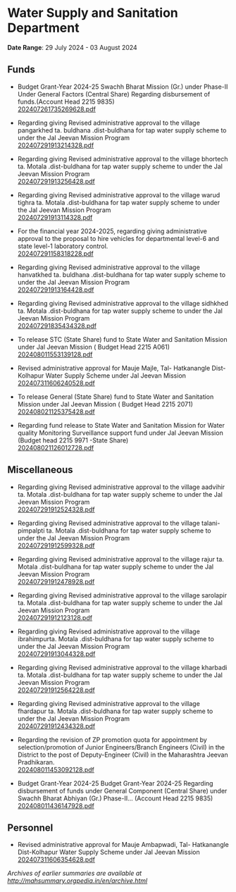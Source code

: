 # Water Supply and Sanitation Department

**Date Range**: 29 July 2024 - 03 August 2024


## Funds
- Budget Grant-Year 2024-25 Swachh Bharat Mission (Gr.) under Phase-II Under General Factors (Central Share) Regarding disbursement of funds.(Account Head 2215 9835)\
  [202407261735269628.pdf](https://gr.maharashtra.gov.in/Site/Upload/Government%20Resolutions/English/202407261735269628.pdf)

- Regarding giving Revised administrative approval to the village pangarkhed ta. buldhana .dist-buldhana for tap water supply scheme to under the Jal Jeevan Mission Program\
  [202407291913214328.pdf](https://gr.maharashtra.gov.in/Site/Upload/Government%20Resolutions/English/202407291913214328.pdf)

- Regarding giving Revised administrative approval to the village bhortech ta. Motala .dist-buldhana for tap water supply scheme to under the Jal Jeevan Mission Program\
  [202407291913256428.pdf](https://gr.maharashtra.gov.in/Site/Upload/Government%20Resolutions/English/202407291913256428.pdf)

- Regarding giving Revised administrative approval to the village warud tighra ta. Motala .dist-buldhana for tap water supply scheme to under the Jal Jeevan Mission Program\
  [202407291913114328.pdf](https://gr.maharashtra.gov.in/Site/Upload/Government%20Resolutions/English/202407291913114328.pdf)

- For the financial year 2024-2025, regarding giving administrative approval to the proposal to hire vehicles for departmental level-6 and state level-1 laboratory control.\
  [202407291158318228.pdf](https://gr.maharashtra.gov.in/Site/Upload/Government%20Resolutions/English/202407291158318228.pdf)

- Regarding giving Revised administrative approval to the village hanvatkhed ta. buldhana .dist-buldhana for tap water supply scheme to under the Jal Jeevan Mission Program\
  [202407291913164428.pdf](https://gr.maharashtra.gov.in/Site/Upload/Government%20Resolutions/English/202407291913164428.pdf)

- Regarding giving Revised administrative approval to the village sidhkhed ta. Motala .dist-buldhana for tap water supply scheme to under the Jal Jeevan Mission Program\
  [202407291835434328.pdf](https://gr.maharashtra.gov.in/Site/Upload/Government%20Resolutions/English/202407291835434328.pdf)

- To release STC (State Share) fund to State Water and Sanitation Mission under Jal Jeevan Mission ( Budget Head 2215 A061)\
  [202408011553139128.pdf](https://gr.maharashtra.gov.in/Site/Upload/Government%20Resolutions/English/202408011553139128.pdf)

- Revised administrative approval for Mauje Majle, Tal- Hatkanangle Dist-Kolhapur Water Supply Scheme under Jal Jeevan Mission\
  [202407311606240528.pdf](https://gr.maharashtra.gov.in/Site/Upload/Government%20Resolutions/English/202407311606240528.pdf)

- To release General (State Share) fund to State Water and Sanitation Mission under Jal Jeevan Mission ( Budget Head 2215 2071)\
  [202408021125375428.pdf](https://gr.maharashtra.gov.in/Site/Upload/Government%20Resolutions/English/202408021125375428.pdf)

- Regarding fund release to State Water and Sanitation Mission for Water quality Monitoring Surveillance              support fund under Jal Jeevan Mission (Budget head 2215 9971 -State Share)\
  [202408021126012728.pdf](https://gr.maharashtra.gov.in/Site/Upload/Government%20Resolutions/English/202408021126012728.pdf)

## Miscellaneous
- Regarding giving Revised administrative approval to the village aadvihir ta. Motala .dist-buldhana for tap water supply scheme to under the Jal Jeevan Mission Program\
  [202407291912524328.pdf](https://gr.maharashtra.gov.in/Site/Upload/Government%20Resolutions/English/202407291912524328.pdf)

- Regarding giving Revised administrative approval to the village talani-pimpalpti ta. Motala .dist-buldhana for tap water supply scheme to under the Jal Jeevan Mission Program\
  [202407291912599328.pdf](https://gr.maharashtra.gov.in/Site/Upload/Government%20Resolutions/English/202407291912599328.pdf)

- Regarding giving Revised administrative approval to the village rajur ta. Motala .dist-buldhana for tap water supply scheme to under the Jal Jeevan Mission Program\
  [202407291912478928.pdf](https://gr.maharashtra.gov.in/Site/Upload/Government%20Resolutions/English/202407291912478928.pdf)

- Regarding giving Revised administrative approval to the village sarolapir ta. Motala .dist-buldhana for tap water supply scheme to under the Jal Jeevan Mission Program\
  [202407291912123128.pdf](https://gr.maharashtra.gov.in/Site/Upload/Government%20Resolutions/English/202407291912123128.pdf)

- Regarding giving Revised administrative approval to the village ibrahimpurta. Motala .dist-buldhana for tap water supply scheme to under the Jal Jeevan Mission Program\
  [202407291913044328.pdf](https://gr.maharashtra.gov.in/Site/Upload/Government%20Resolutions/English/202407291913044328.pdf)

- Regarding giving Revised administrative approval to the village kharbadi ta. Motala .dist-buldhana for tap water supply scheme to under the Jal Jeevan Mission Program\
  [202407291912564228.pdf](https://gr.maharashtra.gov.in/Site/Upload/Government%20Resolutions/English/202407291912564228.pdf)

- Regarding giving Revised administrative approval to the village fhardapur ta. Motala .dist-buldhana for tap water supply scheme to under the Jal Jeevan Mission Program\
  [202407291912434328.pdf](https://gr.maharashtra.gov.in/Site/Upload/Government%20Resolutions/English/202407291912434328.pdf)

- Regarding the revision of ZP promotion quota for appointment by selection/promotion of Junior Engineers/Branch Engineers (Civil) in the District to the post of Deputy-Engineer (Civil)  in the Maharashtra Jeevan Pradhikaran.\
  [202408011453092128.pdf](https://gr.maharashtra.gov.in/Site/Upload/Government%20Resolutions/English/202408011453092128.pdf)

- Budget Grant-Year 2024-25  Budget Grant-Year 2024-25 Regarding disbursement of funds under General Component (Central Share) under Swachh Bharat Abhiyan (Gr.) Phase-II...           (Account Head 2215 9835)\
  [202408011436147928.pdf](https://gr.maharashtra.gov.in/Site/Upload/Government%20Resolutions/English/202408011436147928.pdf)

## Personnel
- Revised administrative approval for Mauje Ambapwadi, Tal- Hatkanangle Dist-Kolhapur Water Supply Scheme under Jal Jeevan Mission\
  [202407311606354628.pdf](https://gr.maharashtra.gov.in/Site/Upload/Government%20Resolutions/English/202407311606354628.pdf)


*Archives of earlier summaries are available at http://mahsummary.orgpedia.in/en/archive.html*